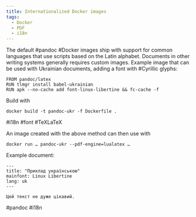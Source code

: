 ```yaml
---
title: Internationalized Docker images
tags:
  - Docker
  - PDF
  - i18n
---
```


The default #pandoc #Docker images ship with support for common languages that use scripts based on the Latin alphabet. Documents in other writing systems generally requires custom images.
Example image that can be used with Ukrainian documents, adding a font with #Cyrillic glyphs:

	FROM pandoc/latex
	RUN tlmgr install babel-ukrainian
	RUN apk --no-cache add font-linux-libertine && fc-cache -f

Build with

	docker build -t pandoc-ukr -f Dockerfile .

#i18n #font #TeXLaTeX


An image created with the above method can then use with

	docker run … pandoc-ukr --pdf-engine=lualatex …

Example document:

	---
	title: "Приклад українською"
	mainfont: Linux Libertine
	lang: uk
	---

	Цей текст не дуже цікавий.

#pandoc #i18n
